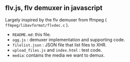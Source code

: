 ## flv.js, flv demuxer in javascript

Largely inspired by the flv demuxer from ffmpeg ( `ffmpeg/libavformat/flvdec.c` ).

- `README.md`: this file.
- `ogg.js` : demuxer implementation and supporting code.
- `filelist.json` : JSON file that list files to XHR.
- `upload_files.js` and `index.html` : test code.
- `media`: contains the media we want to demux.

